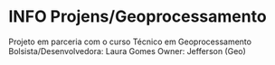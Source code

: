 # INFO Projens/Geoprocessamento

Projeto em parceria com o curso Técnico em Geoprocessamento
Bolsista/Desenvolvedora: Laura Gomes
Owner: Jefferson (Geo)
